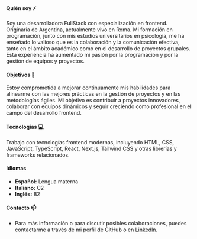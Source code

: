 #### **Quién soy** ⚡
Soy una desarrolladora FullStack con especialización en frontend. Originaria de Argentina, actualmente vivo en Roma. Mi formación en programación, junto con mis estudios universitarios en psicología, me ha enseñado lo valioso que es la colaboración y la comunicación efectiva, tanto en el ámbito académico como en el desarrollo de proyectos grupales. Esta experiencia ha aumentado mi pasión por la programación y por la gestión de equipos y proyectos.

#### **Objetivos** 🎯
Estoy comprometida a mejorar continuamente mis habilidades para alinearme con las mejores prácticas en la gestión de proyectos y en las metodologías ágiles. Mi objetivo es contribuir a proyectos innovadores, colaborar con equipos dinámicos y seguir creciendo como profesional en el campo del desarrollo frontend.

#### **Tecnologías** 💻
Trabajo con tecnologías frontend modernas, incluyendo HTML, CSS, JavaScript, TypeScript, React, Next.js, Tailwind CSS y otras librerías y frameworks relacionados.

#### **Idiomas**
- **Español:** Lengua materna
- **Italiano:** C2
- **Inglés:** B2
  
#### **Contacto** 📫
- Para más información o para discutir posibles colaboraciones, puedes contactarme a través de mi perfil de GitHub o en [LinkedIn](https://www.linkedin.com/in/mar%C3%ADa-laura-arcucci/).
  


